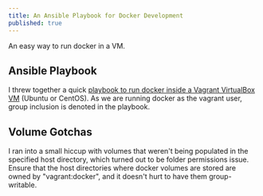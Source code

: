 ```yaml
---
title: An Ansible Playbook for Docker Development
published: true
---
```

An easy way to run docker in a VM.

## Ansible Playbook

I threw together a quick [playbook to run docker inside a Vagrant VirtualBox VM](https://bitbucket.org/ngstigator/ansible-playbook-dockerhost/) (Ubuntu or CentOS). As we are running docker as the vagrant user, group inclusion is denoted in the playbook.

## Volume Gotchas

I ran into a small hiccup with volumes that weren't being populated in the specified host directory, which turned out to be folder permissions issue. Ensure that the host directories where docker volumes are stored are owned by "vagrant:docker", and it doesn't hurt to have them group-writable.
